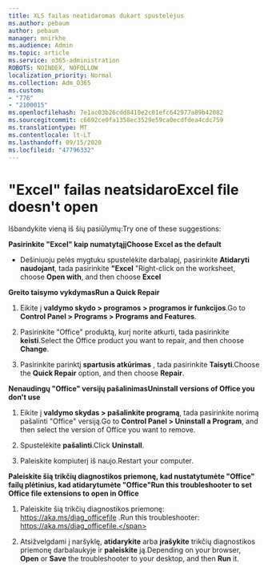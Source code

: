 ```yaml
---
title: XLS failas neatidaromas dukart spustelėjus
ms.author: pebaum
author: pebaum
manager: mnirkhe
ms.audience: Admin
ms.topic: article
ms.service: o365-administration
ROBOTS: NOINDEX, NOFOLLOW
localization_priority: Normal
ms.collection: Adm_O365
ms.custom:
- "776"
- "2100015"
ms.openlocfilehash: 7e1ac03b26cdd8410e2c01efc642977a89b42082
ms.sourcegitcommit: c6692ce0fa1358ec3529e59ca0ecdfdea4cdc759
ms.translationtype: MT
ms.contentlocale: lt-LT
ms.lasthandoff: 09/15/2020
ms.locfileid: "47796332"
---
```

# <a name="excel-file-doesnt-open"></a><span data-ttu-id="b6a1f-102">"Excel" failas neatsidaro</span><span class="sxs-lookup"><span data-stu-id="b6a1f-102">Excel file doesn't open</span></span>

<span data-ttu-id="b6a1f-103">Išbandykite vieną iš šių pasiūlymų:</span><span class="sxs-lookup"><span data-stu-id="b6a1f-103">Try one of these suggestions:</span></span>

<span data-ttu-id="b6a1f-104">**Pasirinkite "Excel" kaip numatytąjį**</span><span class="sxs-lookup"><span data-stu-id="b6a1f-104">**Choose Excel as the default**</span></span>

* <span data-ttu-id="b6a1f-105">Dešiniuoju pelės mygtuku spustelėkite darbalapį, pasirinkite **Atidaryti naudojant**, tada pasirinkite **"Excel** "</span><span class="sxs-lookup"><span data-stu-id="b6a1f-105">Right-click on the worksheet, choose **Open with**, and then choose **Excel**</span></span>

<span data-ttu-id="b6a1f-106">**Greito taisymo vykdymas**</span><span class="sxs-lookup"><span data-stu-id="b6a1f-106">**Run a Quick Repair**</span></span>

1. <span data-ttu-id="b6a1f-107">Eikite į **valdymo skydo > programos > programos ir funkcijos**.</span><span class="sxs-lookup"><span data-stu-id="b6a1f-107">Go to **Control Panel > Programs > Programs and Features**.</span></span>

2. <span data-ttu-id="b6a1f-108">Pasirinkite "Office" produktą, kurį norite atkurti, tada pasirinkite **keisti**.</span><span class="sxs-lookup"><span data-stu-id="b6a1f-108">Select the Office product you want to repair, and then choose **Change**.</span></span>

3. <span data-ttu-id="b6a1f-109">Pasirinkite parinktį **spartusis atkūrimas** , tada pasirinkite **Taisyti**.</span><span class="sxs-lookup"><span data-stu-id="b6a1f-109">Choose the **Quick Repair** option, and then choose **Repair**.</span></span>

<span data-ttu-id="b6a1f-110">**Nenaudingų "Office" versijų pašalinimas**</span><span class="sxs-lookup"><span data-stu-id="b6a1f-110">**Uninstall versions of Office you don't use**</span></span>

1. <span data-ttu-id="b6a1f-111">Eikite į **valdymo skydas > pašalinkite programą**, tada pasirinkite norimą pašalinti "Office" versiją.</span><span class="sxs-lookup"><span data-stu-id="b6a1f-111">Go to **Control Panel > Uninstall a Program**, and then select the version of Office you want to remove.</span></span>

2. <span data-ttu-id="b6a1f-112">Spustelėkite **pašalinti**.</span><span class="sxs-lookup"><span data-stu-id="b6a1f-112">Click **Uninstall**.</span></span>

3. <span data-ttu-id="b6a1f-113">Paleiskite kompiuterį iš naujo.</span><span class="sxs-lookup"><span data-stu-id="b6a1f-113">Restart your computer.</span></span>

<span data-ttu-id="b6a1f-114">**Paleiskite šią trikčių diagnostikos priemonę, kad nustatytumėte "Office" failų plėtinius, kad atidarytumėte "Office"**</span><span class="sxs-lookup"><span data-stu-id="b6a1f-114">**Run this troubleshooter to set Office file extensions to open in Office**</span></span>

1. <span data-ttu-id="b6a1f-115">Paleiskite šią trikčių diagnostikos priemonę: https://aka.ms/diag_officefile .</span><span class="sxs-lookup"><span data-stu-id="b6a1f-115">Run this troubleshooter: https://aka.ms/diag_officefile.</span></span>

2. <span data-ttu-id="b6a1f-116">Atsižvelgdami į naršyklę, **atidarykite** arba **įrašykite** trikčių diagnostikos priemonę darbalaukyje ir **paleiskite** ją.</span><span class="sxs-lookup"><span data-stu-id="b6a1f-116">Depending on your browser, **Open** or **Save** the troubleshooter to your desktop, and then **Run** it.</span></span>
